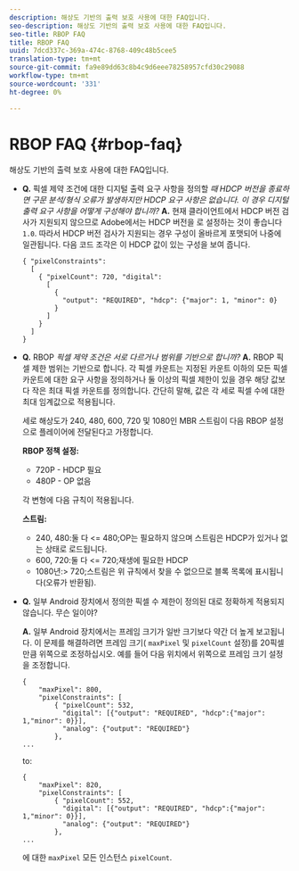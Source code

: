 ```yaml
---
description: 해상도 기반의 출력 보호 사용에 대한 FAQ입니다.
seo-description: 해상도 기반의 출력 보호 사용에 대한 FAQ입니다.
seo-title: RBOP FAQ
title: RBOP FAQ
uuid: 7dcd337c-369a-474c-8768-409c48b5cee5
translation-type: tm+mt
source-git-commit: fa9e89dd63c8b4c9d6eee78258957cfd30c29088
workflow-type: tm+mt
source-wordcount: '331'
ht-degree: 0%

---
```



# RBOP FAQ {#rbop-faq}

해상도 기반의 출력 보호 사용에 대한 FAQ입니다.

* **Q.** 픽셀 제약 조건에 대한 디지털 출력 요구 사항을 정의할 *때 HDCP 버전을 종료하면 구문 분석/형식 오류가 발생하지만 HDCP 요구 사항은 없습니다. 이 경우 디지털 출력 요구 사항을 어떻게 구성해야 합니까?* **A.** 현재 클라이언트에서 HDCP 버전 검사가 지원되지 않으므로 Adobe에서는 HDCP 버전을 로 설정하는 것이 좋습니다 `1.0`. 따라서 HDCP 버전 검사가 지원되는 경우 구성이 올바르게 포맷되어 나중에 일관됩니다. 다음 코드 조각은 이 HDCP 값이 있는 구성을 보여 줍니다.

   ```
   { "pixelConstraints":  
     [  
       { "pixelCount": 720, "digital":  
         [  
           {  
             "output": "REQUIRED", "hdcp": {"major": 1, "minor": 0}  
           }  
         ]  
       }  
     ]  
   }
   ```

* **Q.** RBOP *픽셀 제약 조건은 서로 다르거나 범위를 기반으로 합니까?* **A.** RBOP 픽셀 제한 범위는 기반으로 합니다. 각 픽셀 카운트는 지정된 카운트 이하의 모든 픽셀 카운트에 대한 요구 사항을 정의하거나 둘 이상의 픽셀 제한이 있을 경우 해당 값보다 작은 최대 픽셀 카운트를 정의합니다. 간단히 말해, 값은 각 세로 픽셀 수에 대한 최대 임계값으로 적용됩니다.

   세로 해상도가 240, 480, 600, 720 및 1080인 MBR 스트림이 다음 RBOP 설정으로 플레이어에 전달된다고 가정합니다.

   **RBOP 정책 설정:**

   * 720P - HDCP 필요
   * 480P - OP 없음

   각 변형에 다음 규칙이 적용됩니다.

   **스트림:**

   * 240, 480:둘 다 &lt;= 480;OP는 필요하지 않으며 스트림은 HDCP가 있거나 없는 상태로 로드됩니다.
   * 600, 720:둘 다 &lt;= 720;재생에 필요한 HDCP
   * 1080년:> 720;스트림은 위 규칙에서 찾을 수 없으므로 블록 목록에 표시됩니다(오류가 반환됨).


* **Q.** 일부 Android 장치에서 정의한 픽셀 수 제한이 정의된 대로 정확하게 적용되지 않습니다. 무슨 일이야?

   **A.** 일부 Android 장치에서는 프레임 크기가 일반 크기보다 약간 더 높게 보고됩니다. 이 문제를 해결하려면 프레임 크기( `maxPixel` 및 `pixelCount` 설정)를 20픽셀만큼 위쪽으로 조정하십시오. 예를 들어 다음 위치에서 위쪽으로 프레임 크기 설정을 조정합니다.

   ```
   { 
       "maxPixel": 800, 
       "pixelConstraints": [ 
           { "pixelCount": 532, 
             "digital": [{"output": "REQUIRED", "hdcp":{"major": 1,"minor": 0}}], 
             "analog": {"output": "REQUIRED"} 
           }, 
   ... 
   ```

   to:

   ```
   { 
       "maxPixel": 820, 
       "pixelConstraints": [ 
           { "pixelCount": 552, 
             "digital": [{"output": "REQUIRED", "hdcp":{"major": 1,"minor": 0}}], 
             "analog": {"output": "REQUIRED"} 
           }, 
   ... 
   ```

   에 대한 `maxPixel` 모든 인스턴스 `pixelCount`.

